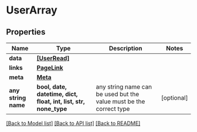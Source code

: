 # UserArray


## Properties
Name | Type | Description | Notes
------------ | ------------- | ------------- | -------------
**data** | [**[UserRead]**](UserRead.md) |  | 
**links** | [**PageLink**](PageLink.md) |  | 
**meta** | [**Meta**](Meta.md) |  | 
**any string name** | **bool, date, datetime, dict, float, int, list, str, none_type** | any string name can be used but the value must be the correct type | [optional]

[[Back to Model list]](../README.md#documentation-for-models) [[Back to API list]](../README.md#documentation-for-api-endpoints) [[Back to README]](../README.md)



